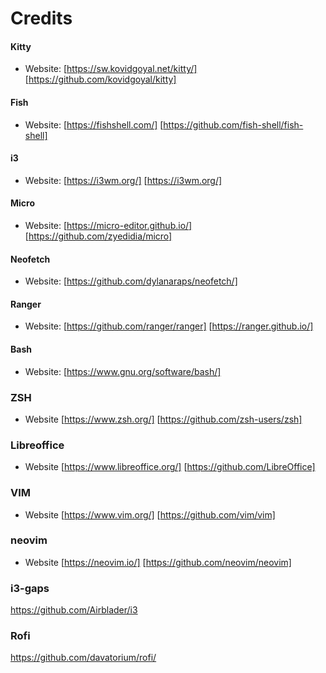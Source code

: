 # Credits


#### Kitty

- Website: [https://sw.kovidgoyal.net/kitty/] [https://github.com/kovidgoyal/kitty]



#### Fish

- Website: [https://fishshell.com/] [https://github.com/fish-shell/fish-shell]



#### i3

- Website: [https://i3wm.org/] [https://i3wm.org/]



#### Micro

- Website: [https://micro-editor.github.io/] [https://github.com/zyedidia/micro] 



#### Neofetch 

- Website: [https://github.com/dylanaraps/neofetch/]


#### Ranger

- Website: [https://github.com/ranger/ranger] [https://ranger.github.io/] 



#### Bash

- Website: [https://www.gnu.org/software/bash/]


### ZSH

- Website [https://www.zsh.org/] [https://github.com/zsh-users/zsh]


### Libreoffice

- Website [https://www.libreoffice.org/] [https://github.com/LibreOffice]


### VIM

- Website [https://www.vim.org/] [https://github.com/vim/vim]


### neovim

- Website [https://neovim.io/] [https://github.com/neovim/neovim]


### i3-gaps
https://github.com/Airblader/i3


### Rofi
https://github.com/davatorium/rofi/



